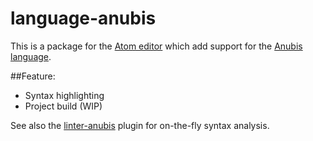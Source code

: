 language-anubis
=========================

This is a package for the [Atom editor](https://atom.io) which add support for the [Anubis language](https://fr.wikipedia.org/wiki/Anubis_%28langage%29).

##Feature:
- Syntax highlighting
- Project build (WIP)

See also the [linter-anubis](https://github.com/grz0zrg/linter-anubis) plugin for on-the-fly syntax analysis.
